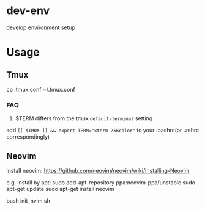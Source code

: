 # dev-env

develop environment setup

# Usage

## Tmux

cp .tmux.conf ~/.tmux.conf

### FAQ

1. $TERM differs from the tmux `default-terminal` setting

add `[[ $TMUX ]] && export TERM="xterm-256color"` to your .bashrc(or .zshrc correspondingly)

## Neovim

install neovim:
https://github.com/neovim/neovim/wiki/Installing-Neovim

e.g. install by apt:
sudo add-apt-repository ppa:neovim-ppa/unstable
sudo apt-get update
sudo apt-get install neovim

bash init_nvim.sh
